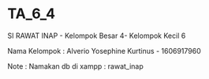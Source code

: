 # TA_6_4
SI RAWAT INAP - Kelompok Besar 4- Kelompok Kecil 6

Nama Kelompok :
Alverio Yosephine Kurtinus	- 1606917960

Note :
Namakan db di xampp : rawat_inap